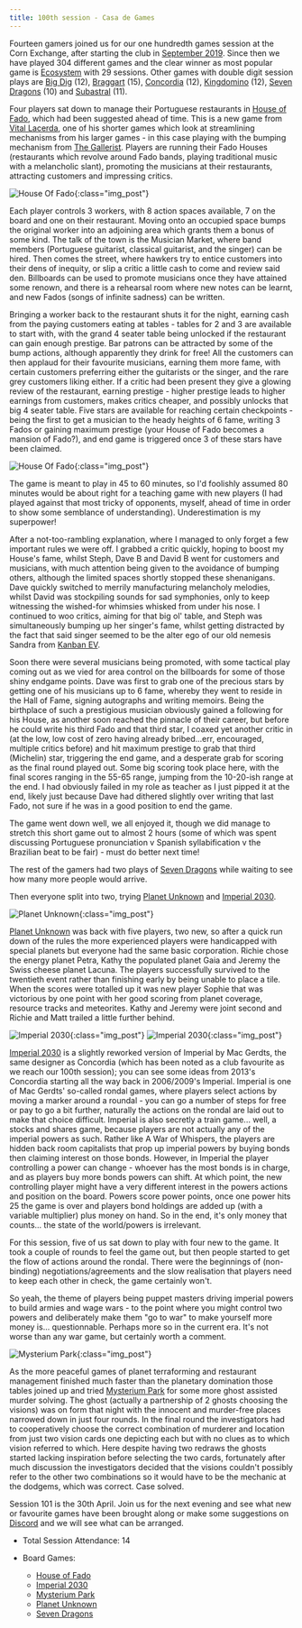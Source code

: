 ```yaml
---
title: 100th session - Casa de Games
---
```


Fourteen gamers joined us for our one hundredth games session at the Corn Exchange, after starting the club in [September 2019][1]. Since then we have played 304 different games and the clear winner as most popular game is [Ecosystem][E] with 29 sessions. Other games with double digit session plays are [Big Dig][BD] (12), [Braggart][Brag] (15), [Concordia][CC] (12), [Kingdomino][King] (12), [Seven Dragons][7D] (10) and [Subastral][SA] (11).

Four players sat down to manage their Portuguese restaurants in [House of Fado][HF], which had been suggested ahead of time. This is a new game from [Vital Lacerda][BGG_VL], one of his shorter games which look at streamlining mechanisms from his larger games - in this case playing with the bumping mechanism from [The Gallerist][TG]. Players are running their Fado Houses (restaurants which revolve around Fado bands, playing traditional music with a melancholic slant), promoting the musicians at their restaurants, attracting customers and impressing critics.

![House Of Fado](/images/posts/2025_04_16/HouseOfFado01.jpg "House Of Fado"){:class="img_post"}

Each player controls 3 workers, with 8 action spaces available, 7 on the board and one on their restaurant. Moving onto an occupied space bumps the original worker into an adjoining area which grants them a bonus of some kind. The talk of the town is the Musician Market, where band members (Portuguese guitarist, classical guitarist, and the singer) can be hired. Then comes the street, where hawkers try to entice customers into their dens of inequity, or slip a critic a little cash to come and review said den. Billboards can be used to promote musicians once they have attained some renown, and there is a rehearsal room where new notes can be learnt, and new Fados (songs of infinite sadness) can be written.

Bringing a worker back to the restaurant shuts it for the night, earning cash from the paying customers eating at tables - tables for 2 and 3 are available to start with, with the grand 4 seater table being unlocked if the restaurant can gain enough prestige. Bar patrons can be attracted by some of the bump actions, although apparently they drink for free! All the customers can then applaud for their favourite musicians, earning them more fame, with certain customers preferring either the guitarists or the singer, and the rare grey customers liking either. If a critic had been present they give a glowing review of the restaurant, earning prestige - higher prestige leads to higher earnings from customers, makes critics cheaper, and possibly unlocks that big 4 seater table. Five stars are available for reaching certain checkpoints - being the first to get a musician to the heady heights of 6 fame, writing 3 Fados or gaining maximum prestige (your House of Fado becomes a mansion of Fado?), and end game is triggered once 3 of these stars have been claimed.

![House Of Fado](/images/posts/2025_04_16/HouseOfFado02.jpg "House Of Fado"){:class="img_post"}

The game is meant to play in 45 to 60 minutes, so I'd foolishly assumed 80 minutes would be about right for a teaching game with new players (I had played against that most tricky of opponents, myself, ahead of time in order to show some semblance of understanding). Underestimation is my superpower!

After a not-too-rambling explanation, where I managed to only forget a few important rules we were off. I grabbed a critic quickly, hoping to boost my House's fame,  whilst Steph, Dave B and David B went for customers and musicians, with much attention being given to the avoidance of bumping others, although the limited spaces shortly stopped these shenanigans. Dave quickly switched to merrily manufacturing melancholy melodies, whilst David was stockpiling sounds for sad symphonies, only to keep witnessing the wished-for whimsies whisked from under his nose. I continued to woo critics, aiming for that big ol' table, and Steph was simultaneously bumping up her singer's fame, whilst getting distracted by the fact that said singer seemed to be the alter ego of our old nemesis Sandra from [Kanban EV][KEV]. 

Soon there were several musicians being promoted, with some tactical play coming out as we vied for area control on the billboards for some of those shiny endgame points. Dave was first to grab one of the precious stars by getting one of his musicians up to 6 fame, whereby they went to reside in the Hall of Fame, signing autographs and writing memoirs. Being the birthplace of such a prestigious musician obviously gained a following for his House, as another soon reached the pinnacle of their career, but before he could write his third Fado and  that third star, I coaxed yet another critic in (at the low, low cost of zero having already bribed...err, encouraged, multiple critics before) and hit maximum prestige to grab that third (Michelin) star, triggering the end game, and a desperate grab for scoring as the final round played out. Some big scoring took place here, with the final scores ranging in the 55-65 range, jumping from the 10-20-ish range at the end. I had obviously failed in my role as teacher as I just pipped it at the end, likely just because Dave had dithered slightly over writing that last Fado, not sure if he was in a good position to end the game.

The game went down well, we all enjoyed it, though we did manage to stretch this short game out to almost 2 hours (some of which was spent discussing Portuguese pronunciation v Spanish syllabification v the Brazilian beat to be fair)  - must do better next time!

The rest of the gamers had two plays of [Seven Dragons][7D] while waiting to see how many more people would arrive.

Then everyone split into two, trying [Planet Unknown][PU] and [Imperial 2030][IP].

![Planet Unknown](/images/posts/2025_04_16/PlanetUnknown01.jpg "Planet Unknown"){:class="img_post"}

[Planet Unknown][PU] was back with five players, two new, so after a quick run down of the rules the more experienced players were handicapped with special planets but everyone had the same basic corporation. Richie chose the energy planet Petra, Kathy the populated planet Gaia and Jeremy the Swiss cheese planet Lacuna. The players successfully survived to the twentieth event rather than finishing early by being unable to place a tile. When the scores were totalled up it was new player Sophie that was victorious by one point with her good scoring from planet coverage, resource tracks and meteorites. Kathy and Jeremy were joint second and Richie and Matt trailed a little further behind.

![Imperial 2030](/images/posts/2025_04_16/Imperial2030_01.jpg "Imperial 2030"){:class="img_post"}
![Imperial 2030](/images/posts/2025_04_16/Imperial2030_02.jpg "Imperial 2030"){:class="img_post"}

[Imperial 2030][IP] is a slightly reworked version of Imperial by Mac Gerdts, the same designer as Concordia (which has been noted as a club favourite as we reach our 100th session); you can see some ideas from 2013's Concordia starting all the way back in 2006/2009's Imperial. Imperial is one of Mac Gerdts' so-called rondal games, where players select actions by moving a marker around a roundal - you can go a number of steps for free or pay to go a bit further, naturally the actions on the rondal are laid out to make that choice difficult. Imperial is also secretly a train game... well, a stocks and shares game, because players are not actually any of the imperial powers as such. Rather like A War of Whispers, the players are hidden back room capitalists that prop up imperial powers by buying bonds then claiming interest on those bonds. However, in Imperial the player controlling a power can change - whoever has the most bonds is in charge, and as players buy more bonds powers can shift. At which point, the new controlling player might have a very different interest in the powers actions and position on the board. Powers score power points, once one power hits 25 the game is over and players bond holdings are added up (with a variable multiplier) plus money on hand. So in the end, it's only money that counts... the state of the world/powers is irrelevant.

For this session, five of us sat down to play with four new to the game. It took a couple of rounds to feel the game out, but then people started to get the flow of actions around the rondal. There were the beginnings of (non-binding) negotiations/agreements and the slow realisation that players need to keep each other in check, the game certainly won't.

So yeah, the theme of players being puppet masters driving imperial powers to build armies and wage wars - to the point where you might control two powers and deliberately make them "go to war" to make yourself more money is... questionnable. Perhaps more so in the current era. It's not worse than any war game, but certainly worth a comment.

![Mysterium Park](/images/posts/2025_04_16/MysteriumPark01.jpg "Mysterium Park"){:class="img_post"}

As the more peaceful games of planet terraforming and restaurant management finished much faster than the planetary domination those tables joined up and tried [Mysterium Park][MP] for some more ghost assisted murder solving. The ghost (actually a partnership of 2 ghosts choosing the visions) was on form that night with the innocent and murder-free places narrowed down in just four rounds. In the final round the investigators had to cooperatively choose the correct combination of murderer and location from just two vision cards one depicting each but with no clues as to which vision referred to which. Here despite having two redraws the ghosts started lacking inspiration before selecting the two cards, fortunately after much discussion the investigators decided that the visions couldn't possibly refer to the other two combinations so it would have to be the mechanic at the dodgems, which was correct. Case solved.

Session 101 is the 30th April. Join us for the next evening and see what new or favourite games have been brought along or make some suggestions on [Discord][Contact] and we will see what can be arranged.

* Total Session Attendance: 14
* Board Games:

    * [House of Fado][HF]
    * [Imperial 2030][IP]
    * [Mysterium Park][MP]
    * [Planet Unknown][PU]
    * [Seven Dragons][7D]

[1]: /2019/09/11/first-session.html

[HF]: {{site.data.BoardGameLinks.HouseOfFado.Link}}
[IP]: {{site.data.BoardGameLinks.Imperial2030.Link}}
[MP]: {{site.data.BoardGameLinks.MysteriumPark.Link}}
[PU]: {{site.data.BoardGameLinks.PlanetUnknown.Link}}
[7D]: {{site.data.BoardGameLinks.SevenDragons.Link}}
[BD]: {{site.data.BoardGameLinks.BigDig.Link}}
[Brag]: {{site.data.BoardGameLinks.Braggart.Link}}
[CC]: {{site.data.BoardGameLinks.Concordia.Link}}
[E]: {{site.data.BoardGameLinks.Ecosystem.Link}}
[King]: {{site.data.BoardGameLinks.Kingdomino.Link}}
[SA]: {{site.data.BoardGameLinks.Subastral.Link}}
[TG]: {{site.data.BoardGameLinks.TheGallerist.Link}}
[KEV]: {{site.data.BoardGameLinks.KanbanEV.Link}}

[BGG_VL]: https://boardgamegeek.com/boardgamedesigner/12396/vital-lacerda

[Contact]: /Contact.html
